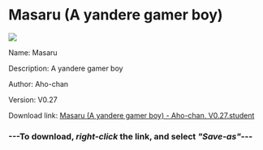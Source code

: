# Masaru (A yandere gamer boy)

<img src = "https://raw.githubusercontent.com/Arbiter1223/Koukou-Gurashi-Custom-Students/master/Students/Files/Masaru%20(A%20yandere%20gamer%20boy).png">

Name: Masaru

Description: A yandere gamer boy

Author: Aho-chan

Version: V0.27

Download link: <a href="https://raw.githubusercontent.com/Arbiter1223/Koukou-Gurashi-Custom-Students/master/Students/Files/Masaru%20(A%20yandere%20gamer%20boy)%20-%20Aho-chan%2C%20V0.27.student">Masaru (A yandere gamer boy) - Aho-chan, V0.27.student</a>

### ---**To download, _right-click_ the link, and select _"Save-as"_**---


